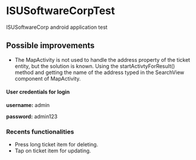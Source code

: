 # ISUSoftwareCorpTest
ISUSoftwareCorp android application test

## Possible improvements

 - The MapActivity is not used to handle the address property of the ticket entity, but the solution is known. Using the startActivtyForResult() method and getting the name of the address typed in the SearchView component of MapActivity.

#### User credentials for login

**username:** admin

**password:** admin123

### Recents functionalities ###
 - Press long ticket item for deleting.
 - Tap on ticket item for updating.



